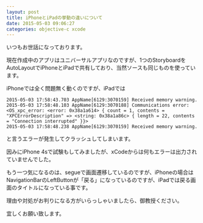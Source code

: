 ```yaml
---
layout: post
title: iPhoneとiPadの挙動の違いについて
date: 2015-05-03 09:06:27
categories: objective-c xcode
---
```

<!-- {% raw %} -->
<p>いつもお世話になっております。</p>

<p>現在作成中のアプリはユニバーサルアプリなのですが、1つのStoryboardをAutoLayoutでiPhoneとiPadで共有しており、当然ソースも同じものを使っています。</p>

<p>iPhoneでは全く問題無く動くのですが、iPadでは</p>

<pre><code>2015-05-03 17:58:43.703 AppName[6129:3070159] Received memory warning.
2015-05-03 17:58:48.103 AppName[6129:3070188] Communications error:     &lt;OS_xpc_error: &lt;error: 0x38a1a614&gt; { count = 1, contents =
"XPCErrorDescription" =&gt; &lt;string: 0x38a1a86c&gt; { length = 22, contents = "Connection interrupted" }}&gt;
2015-05-03 17:58:48.238 AppName[6129:3070159] Received memory warning.
</code></pre>

<p>と言うエラーが発生してクラッシュしてしまいます。</p>

<p>因みにiPhone 4sで試験もしてみましたが、xCodeからは何もエラーは出力されていませんでした。</p>

<p>もう一つ気になるのは、segueで画面遷移しているのですが、iPhoneの場合はNavigationBarのLeftButtonが「戻る」になっているのですが、iPadでは戻る画面のタイトルになっている事です。</p>

<p>理由や対処がお判りになる方がいらっしゃいましたら、御教授ください。</p>

<p>宜しくお願い致します。</p>
<!-- {% endraw %} -->

